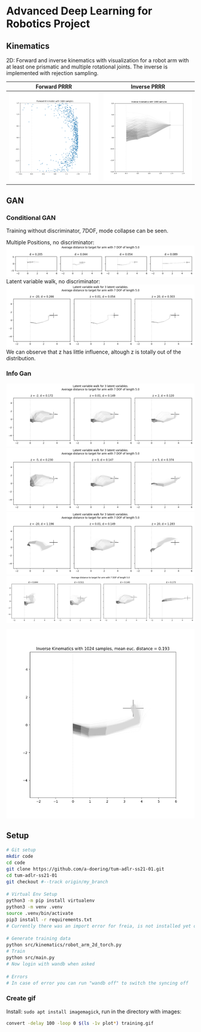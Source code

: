 # Advanced Deep Learning for Robotics Project

## Kinematics
2D: Forward and inverse kinematics with visualization for a robot arm with at least one prismatic and multiple rotational joints. The inverse is implemented with rejection sampling.



Forward PRRR           |  Inverse PRRR
:-------------------------:|:-------------------------:
![](img/forward.png)  |  ![](img/inverse.png)

## GAN
### Conditional GAN

Training without discriminator, 7DOF, mode collapse can be seen.


Multiple Positions, no discriminator:
![](img/evaluate_no_disc_multiple_pos.png)
Latent variable walk, no discriminator:
![](img/evaluate_no_disc_latent_walk.png) We can observe that z has little influence, altough z is totally out of the distribution.
### Info Gan
![](img/infogan_2d/evaluate_latent_walk_z_2_0.01.png)
![](img/infogan_2d/evaluate_latent_walk_z_5_0.png)
![](img/infogan_2d/evaluate_latent_walk.png)
![](img/infogan_2d/evaluate_multiple_pos.png)

![](img/infogan_2d/infogan_2d.gif)

## Setup

```sh
# Git setup
mkdir code
cd code
git clone https://github.com/a-doering/tum-adlr-ss21-01.git
cd tum-adlr-ss21-01
git checkout #--track origin/my_branch 

# Virtual Env Setup
python3 -m pip install virtualenv
python3 -m venv .venv
source .venv/bin/activate
pip3 install -r requirements.txt
# Currently there was an import error for freia, is not installed yet on remote, can remove with nano from requirements.txt for now

# Generate training data
python src/kinematics/robot_arm_2d_torch.py
# Train
python src/main.py
# Now login with wandb when asked

# Errors
# In case of error you can run "wandb off" to switch the syncing off
```
### Create gif
Install: `sudo apt install imagemagick`, run in the directory with images:
```sh
convert -delay 100 -loop 0 $(ls -1v plot*) training.gif
```